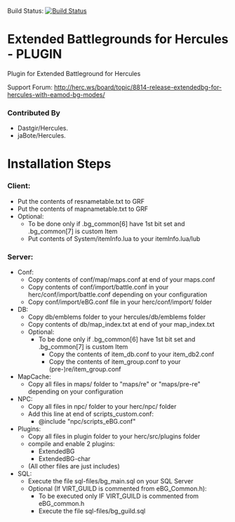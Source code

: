 Build Status: [![Build Status](https://travis-ci.org/dastgirp/eBG.svg?branch=master)](https://travis-ci.org/dastgirp/eBG)

# Extended Battlegrounds for Hercules - PLUGIN #

Plugin for Extended Battleground for Hercules

Support Forum: http://herc.ws/board/topic/8814-release-extendedbg-for-hercules-with-eamod-bg-modes/

### Contributed By ###

* Dastgir/Hercules.
* jaBote/Hercules.

# Installation Steps #

### Client:
* Put the contents of resnametable.txt to GRF
* Put the contents of mapnametable.txt to GRF
* Optional:
    * To be done only if .bg_common[6] have 1st bit set and .bg_common[7] is custom Item 
    * Put contents of System/itemInfo.lua to your itemInfo.lua/lub

### Server:
* Conf:
    * Copy contents of conf/map/maps.conf at end of your maps.conf
    * Copy contents of conf/import/battle.conf in your herc/conf/import/battle.conf depending on your configuration
    * Copy conf/import/eBG.conf file in your herc/conf/import/ folder
* DB:
    * Copy db/emblems folder to your hercules/db/emblems folder
    * Copy contents of db/map_index.txt at end of your map_index.txt
    * Optional:
        * To be done only if .bg_common[6] have 1st bit set and .bg_common[7] is custom Item
            * Copy the contents of item_db.conf to your item_db2.conf
            * Copy the contents of item_group.conf to your (pre-)re/item_group.conf
* MapCache:
    * Copy all files in maps/ folder to "maps/re" or "maps/pre-re" depending on your configuration
* NPC:
    * Copy all files in npc/ folder to your herc/npc/ folder
    * Add this line at end of scripts_custom.conf:
        * @include "npc/scripts_eBG.conf"
* Plugins:
    * Copy all files in plugin folder to your herc/src/plugins folder
    * compile and enable 2 plugins:
        * ExtendedBG
        * ExtendedBG-char
    * (All other files are just includes)
* SQL:
    * Execute the file sql-files/bg_main.sql on your SQL Server
    * Optional (If VIRT_GUILD is commented from eBG_Common.h):
        * To be executed only IF VIRT_GUILD is commented from eBG_common.h
        * Execute the file sql-files/bg_guild.sql


